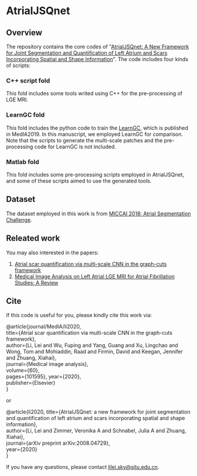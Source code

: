 # AtrialJSQnet

## Overview
The repository contains the core codes of "[AtrialJSQnet: A New Framework for Joint Segmentation and Quantification of Left Atrium and Scars Incorporating Spatial and Shape Information](https://arxiv.org/pdf/2008.04729.pdf)".
The code includes four kinds of scripts:
### C++ script fold
This fold includes some tools writed using C++ for the pre-processing of LGE MRI.
### LearnGC fold
This fold includes the python code to train the [LearnGC](https://www.sciencedirect.com/science/article/pii/S1361841519301355), which is published in MedIA2019.
In this manuscript, we employed LearnGC for comparison.
Note that the scripts to generate the multi-scale patches and the pre-processing code for LearnGC is not included.
### Matlab fold
This fold includes some pre-processing scripts employed in AtrialJSQnet, and some of these scripts aimed to use the generated tools.

## Dataset
The dataset employed in this work is from [MICCAI 2018: Atrial Segmentation Challenge](http://www.cardiacatlas.org/challenges/left-atrium-fibrosis-and-scar-segmentation-challenge/).

## Releated work
You may also interested in the papers:
1. [Atrial scar quantification via multi-scale CNN in the graph-cuts framework](https://www.sciencedirect.com/science/article/pii/S1361841519301355)
2. [Medical Image Analysis on Left Atrial LGE MRI for Atrial Fibrillation Studies: A Review](https://arxiv.org/pdf/2106.09862.pdf)


## Cite
If this code is useful for you, please kindly cite this work via:

@article{journal/MedIA/li2020,  
  title={Atrial scar quantification via multi-scale CNN in the graph-cuts framework},  
  author={Li, Lei and Wu, Fuping and Yang, Guang and Xu, Lingchao and Wong, Tom and Mohiaddin, Raad and Firmin, David and Keegan, Jennifer and Zhuang, Xiahai},  
  journal={Medical image analysis},  
  volume={60},  
  pages={101595}, 
  year={2020},  
  publisher={Elsevier}  
}

or

@article{li2020,
  title={AtrialJSQnet: a new framework for joint segmentation and quantification of left atrium and scars incorporating spatial and shape information},   
  author={Li, Lei and Zimmer, Veronika A and Schnabel, Julia A and Zhuang, Xiahai},  
  journal={arXiv preprint arXiv:2008.04729},  
  year={2020}  
}


If you have any questions, please contact lilei.sky@sjtu.edu.cn.

